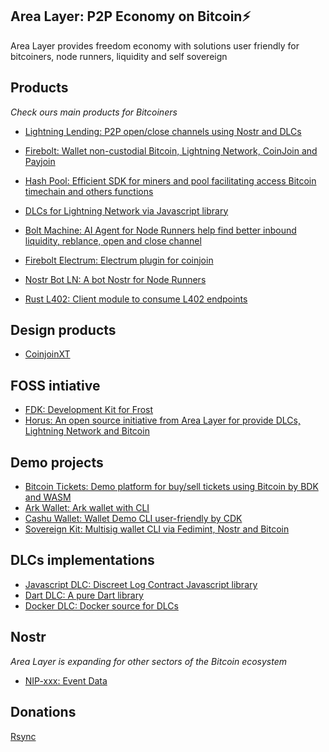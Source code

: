 ## Area Layer: P2P Economy on Bitcoin⚡️

Area Layer provides freedom economy with solutions user friendly for bitcoiners, node runners, liquidity and self sovereign

## Products

*Check ours main products for Bitcoiners*


- [Lightning Lending: P2P open/close channels using Nostr and DLCs](https://github.com/AreaLayer/Lightning-Lending)

- [Firebolt: Wallet non-custodial Bitcoin, Lightning Network, CoinJoin and Payjoin](https://github.com/AreaLayer/firebolt-react-native)

- [Hash Pool: Efficient SDK for miners and pool facilitating access Bitcoin timechain and others functions](https://github.com/AreaLayer/HashPool)

- [DLCs for Lightning Network via Javascript library](https://github.com/AreaLayer/javascript-dlc)

- [Bolt Machine: AI Agent for Node Runners help find better inbound liquidity, reblance, open and close channel](https://github.com/AreaLayer/Bolt-Machine)

- [Firebolt Electrum: Electrum plugin for coinjoin](https://github.com/AreaLayer/firebolt-electrum)

- [Nostr Bot LN: A bot Nostr for Node Runners](https://github.com/AreaLayer/nostr-bot-ln-channel)

- [Rust L402: Client module to consume L402 endpoints](https://github.com/AreaLayer/rust-l402)

## Design products

- [CoinjoinXT](https://github.com/AreaLayer/CoinjoinXT)
  
## FOSS intiative

- [FDK: Development Kit for Frost](https://github.com/FrostDevKit)
- [Horus: An open source initiative from Area Layer for provide DLCs, Lightning Network and Bitcoin](https://github.com/Horus-Org)

## Demo projects

- [Bitcoin Tickets: Demo platform for buy/sell tickets using Bitcoin by BDK and WASM](https://github.com/AreaLayer/bitcoin-ticket)
- [Ark Wallet: Ark wallet with CLI](https://github.com/Ark-wallet/ark-wallet-cli)
- [Cashu Wallet: Wallet Demo CLI user-friendly by CDK](https://github.com/Cashu-wallet/cashu-wallet/)
- [Sovereign Kit: Multisig wallet CLI via Fedimint, Nostr and Bitcoin](https://github.com/Sovereign-Kit/sovereign-core)
## DLCs implementations

- [Javascript DLC: Discreet Log Contract Javascript library](https://github.com/AreaLayer/javascript-dlc)
- [Dart DLC: A pure Dart library](https://github.com/Horus-Org/dart-dlc)
- [Docker DLC: Docker source for DLCs](https://github.com/Horus-Org/docker-dlc)


## Nostr 

*Area Layer is expanding for other sectors of the Bitcoin ecosystem* 


- [NIP-xxx: Event Data](https://github.com/AreaLayer/NIP-xxx)

## Donations

[Rsync](https://tourniquet.app/donate/Rsync)
